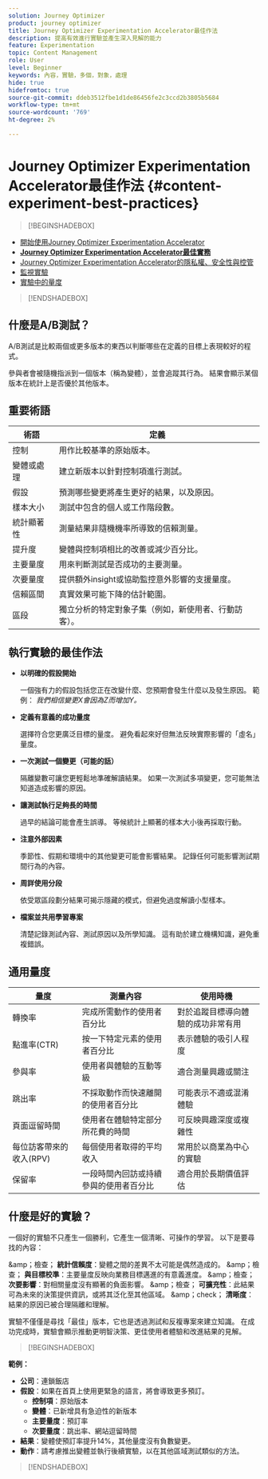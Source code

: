 ```yaml
---
solution: Journey Optimizer
product: journey optimizer
title: Journey Optimizer Experimentation Accelerator最佳作法
description: 提高有效進行實驗並產生深入見解的能力
feature: Experimentation
topic: Content Management
role: User
level: Beginner
keywords: 內容，實驗，多個，對象，處理
hide: true
hidefromtoc: true
source-git-commit: ddeb3512fbe1d1de86456fe2c3ccd2b3805b5684
workflow-type: tm+mt
source-wordcount: '769'
ht-degree: 2%

---
```


# Journey Optimizer Experimentation Accelerator最佳作法 {#content-experiment-best-practices}

>[!BEGINSHADEBOX]

* [開始使用Journey Optimizer Experimentation Accelerator](experiment-accelerator.md)
* **[Journey Optimizer Experimentation Accelerator最佳實務](experiment-accelerator-best-practices.md)**
* [Journey Optimizer Experimentation Accelerator的隱私權、安全性與控管](experiment-accelerator-security.md)
* [監視實驗](experiment-accelerator-monitor.md)
* [實驗中的量度](experiment-accelerator-metrics.md)

>[!ENDSHADEBOX]

## 什麼是A/B測試？

A/B測試是比較兩個或更多版本的東西以判斷哪些在定義的目標上表現較好的程式。

參與者會被隨機指派到一個版本（稱為變體），並會追蹤其行為。 結果會顯示某個版本在統計上是否優於其他版本。

## 重要術語

| 術語 | 定義 |
|-|-|
| 控制 | 用作比較基準的原始版本。 |
| 變體或處理 | 建立新版本以針對控制項進行測試。 |
| 假設 | 預測哪些變更將產生更好的結果，以及原因。 |
| 樣本大小 | 測試中包含的個人或工作階段數。 |
| 統計顯著性 | 測量結果非隨機機率所導致的信賴測量。 |
| 提升度 | 變體與控制項相比的改善或減少百分比。 |
| 主要量度 | 用來判斷測試是否成功的主要測量。 |
| 次要量度 | 提供額外insight或協助監控意外影響的支援量度。 |
| 信賴區間 | 真實效果可能下降的估計範圍。 |
| 區段 | 獨立分析的特定對象子集（例如，新使用者、行動訪客）。 |

## 執行實驗的最佳作法

* **以明確的假設開始**

  一個強有力的假設包括您正在改變什麼、您預期會發生什麼以及發生原因。
範例： _我們相信變更X會因為Z而增加Y。_

* **定義有意義的成功量度**

  選擇符合您更廣泛目標的量度。 避免看起來好但無法反映實際影響的「虛名」量度。

* **一次測試一個變更（可能的話）**

  隔離變數可讓您更輕鬆地準確解讀結果。 如果一次測試多項變更，您可能無法知道造成影響的原因。

* **讓測試執行足夠長的時間**

  過早的結論可能會產生誤導。 等候統計上顯著的樣本大小後再採取行動。

* **注意外部因素**

  季節性、假期和環境中的其他變更可能會影響結果。 記錄任何可能影響測試期間行為的內容。

* **周詳使用分段**

  依受眾區段劃分結果可揭示隱藏的模式，但避免過度解讀小型樣本。

* **檔案並共用學習專案**

  清楚記錄測試內容、測試原因以及所學知識。 這有助於建立機構知識，避免重複錯誤。

## 通用量度

| 量度 | 測量內容 | 使用時機 |
|-|-|-|
| 轉換率 | 完成所需動作的使用者百分比 | 對於追蹤目標導向體驗的成功非常有用 |
| 點進率(CTR) | 按一下特定元素的使用者百分比 | 表示體驗的吸引人程度 |
| 參與率 | 使用者與體驗的互動等級 | 適合測量興趣或關注 |
| 跳出率 | 不採取動作而快速離開的使用者百分比 | 可能表示不適或混淆體驗 |
| 頁面逗留時間 | 使用者在體驗特定部分所花費的時間 | 可反映興趣深度或複雜性 |
| 每位訪客帶來的收入(RPV) | 每個使用者取得的平均收入 | 常用於以商業為中心的實驗 |
| 保留率 | 一段時間內回訪或持續參與的使用者百分比 | 適合用於長期價值評估 |

## 什麼是好的實驗？

一個好的實驗不只產生一個勝利，它產生一個清晰、可操作的學習。
以下是要尋找的內容：

&amp;amp；檢查； **統計信賴度**：變體之間的差異不太可能是偶然造成的。
&amp;amp；檢查； **與目標校準**：主要量度反映向業務目標邁進的有意義進度。
&amp;amp；檢查； **次要影響**：對相關量度沒有顯著的負面影響。
&amp;amp；檢查； **可擴充性**：此結果可為未來的決策提供資訊，或將其泛化至其他區域。
&amp;amp；check； **清晰度**：結果的原因已被合理隔離和理解。

實驗不僅僅是尋找「最佳」版本，它也是透過測試和反複專案來建立知識。 在成功完成時，實驗會顯示推動更明智決策、更佳使用者體驗和改進結果的見解。

>[!BEGINSHADEBOX]

**範例：**

* **公司**：連鎖飯店
* **假設**：如果在首頁上使用更緊急的語言，將會導致更多預訂。
   * **控制項**：原始版本
   * **變體**：已新增具有急迫性的新版本
   * **主要量度**：預訂率
   * **次要量度**：跳出率、網站逗留時間
* **結果**：變體使預訂率提升14%，其他量度沒有負數變更。
* **動作**：請考慮推出變體並執行後續實驗，以在其他區域測試類似的方法。

>[!ENDSHADEBOX]
